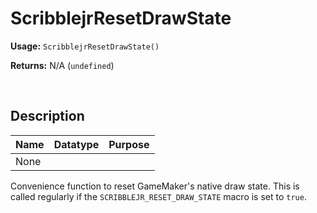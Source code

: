 # ScribblejrResetDrawState

**Usage:** `ScribblejrResetDrawState()`

**Returns:** N/A (`undefined`)

&nbsp;

## Description

|Name|Datatype|Purpose|
|----|--------|-------|
|None|        |       |

Convenience function to reset GameMaker's native draw state. This is called regularly if the `SCRIBBLEJR_RESET_DRAW_STATE` macro is set to `true`.